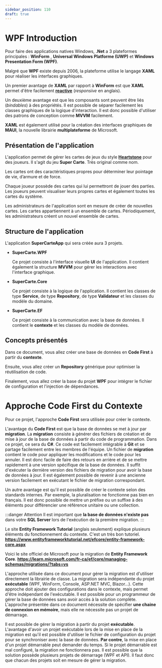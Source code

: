```yaml
---
sidebar_position: 110
draft: true
---
```


# WPF Introduction

Pour faire des applications natives Windows, **.Net** a 3 plateformes principales : **WinForm** , **Universal Windows Platforme (UWP)** et **Windows Presentation Form (WPF)**.

Malgré que **WPF** existe depuis 2006, la plateforme utilise le langage **XAML** pour réaliser les interfaces graphiques. 

Un premier avantage de **XAML** par rapport à **WinForm** est que **XAML** permet d'être facilement [**reactive**](https://fr.wikipedia.org/wiki/Site_web_r%C3%A9actif) (*responsive* en anglais). 

Un deuxième avantage est que les composants sont peuvent être liés (*bindables*) à des propriétés. Il est possible de séparer facilement les classes graphiques de la logique d'interaction.  Il est donc possible d'utiliser des patrons de conception comme **MVVM** facilement.

**XAML** est également utilisé pour la création des interfaces graphiques de **MAUI**, la nouvelle librairie **multiplateforme** de Microsoft.

## Présentation de l'application

L'application permet de gérer les cartes de jeux du style **[Heartstone](https://fr.wikipedia.org/wiki/Hearthstone)** pour des joueurs. Il s'agit du jeu **Super Carte**. Très original comme nom.

Les cartes ont des caractéristiques propres pour déterminer leur pointage de vie, d’armure et de force.

Chaque joueur possède des cartes qui lui permettront de jouer des parties. Les joueurs peuvent visualiser leurs propres cartes et également toutes les cartes du système.

Les administrateurs de l'application sont en mesure de créer de nouvelles cartes. Les cartes appartiennent à un ensemble de cartes. Périodiquement, les administrateurs créent un nouvel ensemble de cartes.

## Structure de l'application

L'application **SuperCarteApp** qui sera créée aura 3 projets.

- **SuperCarte.WPF**

  Ce projet consiste à l'interface visuelle **UI** de l'application. Il contient également la structure **MVVM** pour gérer les interactions avec l'interface graphique.

- **SuperCarte.Core**

  Ce projet consiste à la logique de l'application. Il contient les classes de type **Service**, de type **Repository**, de type **Validateur** et les classes du modèle du domaine.

- **SuperCarte.EF**

  Ce projet consiste à la communication avec la base de données. Il contient le **contexte** et les classes du modèle de données.

## Concepts présentés

Dans ce document, vous allez créer une base de données en **Code First** à partir du **contexte**.

Ensuite, vous allez créer un **Repository** générique pour optimiser la réutilisation de code.

Finalement, vous allez créer la base du projet **WPF** pour intégrer le fichier de configuration et l'injection de dépendances.

# Approche Code First du Contexte

Pour ce projet, l'approche **Code First** sera utilisée pour créer le contexte.

L'avantage du **Code First** est que la base de données se met à jour par **migration**. La **migration** consiste à générer des fichiers de création et de mise à jour de la base de données à partir du code de programmation. Dans ce projet, ce sera du **C#**. Ce code est facilement intégrable à **Git** et se partage facilement entre les membres de l'équipe. Un fichier de **migration** contient le code pour appliquer les modifications et le code pour les annuler. Il est donc facile de faire des retours en arrière et de se mettre rapidement à une version spécifique de la base de données. Il suffit d'exécuter la dernière version des fichiers de migration pour avoir la base de données à jour. Il est également possible de revenir à une ancienne version facilement en exécutant le fichier de migration correspondant.

Un autre avantage est qu'il est possible de créer le contexte selon des standards internes. Par exemple, la pluralisation ne fonctionne pas bien en français. Il est donc possible de mettre un préfixe ou un suffixe à des éléments pour différencier une référence unitaire ou une collection.

:::danger Attention
Il est important que **la base de données n'existe pas** dans votre **SQL Server** lors de l'exécution de la première migration.
:::

Le site **Entity Framework Tutorial** (anglais seulement) explique plusieurs éléments du fonctionnement du contexte. C'est un très bon tutoriel. **https://www.entityframeworktutorial.net/efcore/entity-framework-core.aspx** 

Voici le site officiel de Microsoft pour la migration de **Entity Framework Core**. **https://learn.microsoft.com/fr-ca/ef/core/managing-schemas/migrations/?tabs=vs** 

L'approche utilisée dans ce document pour gérer la migration est d'utiliser directement la librairie de classe. La migration sera indépendante du projet **exécutable** (WPF, WinForm, Console, ASP.NET MVC, Blazor...). Cette approche doit ajouter des configurations dans le contexte, mais permet d'être indépendant de l'exécutable. Il est possible pour un programmeur de gérer la base de données sans avoir accès à la solution complète. L'approche présentée dans ce document nécessite de spécifier **une chaine de connexion en mémoire**, mais elle ne nécessite pas un projet de démarrage.

Il est possible de gérer la migration à partir du projet **exécutable**. L'avantage d'avoir un projet exécutable lors de la mise en place de la migration est qu'il est possible d'utiliser le fichier de configuration du projet pour se synchroniser avec la base de données. **Par contre**, la mise en place d'un projet démarrable peut demander du temps. Si le projet démarrable est mal configuré, la migration ne fonctionnera pas. Il est possible que la solution possède plusieurs projets de démarrage (WPF et API). Il faut donc que chacun des projets soit en mesure de gérer la migration. 


